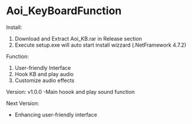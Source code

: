 # Aoi_KeyBoardFunction

Install:
  1. Download and Extract Aoi_KB.rar in Release section
  2. Execute setup.exe will auto start install wizzard (.NetFramework 4.7.2)

Function:
  1. User-friendly Interface
  2. Hook KB and play audio
  3. Customize audio effects

Version:
  v1.0.0 -Main hoook and play sound function

Next Version:
  - Enhancing user-friendly interface
